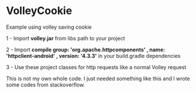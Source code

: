 VolleyCookie
============

Example using volley saving cookie


1 - Import <b>volley.jar</b> from libs path to your project

2 - Import <b>compile group: 'org.apache.httpcomponents' , name: 'httpclient-android' , version: '4.3.3'</b> in your build.gradle dependencies

3 - Use these project classes for http requests like a normal Volley request


This is not my own whole code. I just needed something like this and I wrote some codes from stackoverflow.
